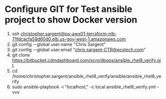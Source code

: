 
# Configure GIT for Test ansible project to show Docker version
1. ssh christopher.sargent@ps-awx01-terraform-nlb-71fdcacfa59d60d0.elb.us-gov-west-1.amazonaws.com
2. git config --global user.name "Chris Sargent"
3. git config --global user.email "chris.sargent-CTR@ecstech.com"
4. git clone https://bitbucket.cdmdashboard.com/scm/dbops/ansible_rhel8_verify.git
5. cd /home/christopher.sargent/ansible_rhel8_verify/ansible/ansible_rhel8_verify
6. sudo ansible-playbook -i "localhost," -c local ansible_rhel8_verify.yml -vvv
